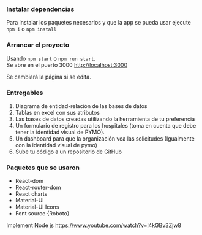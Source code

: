 ### Instalar dependencias

Para instalar los paquetes necesarios y que la app se pueda usar ejecute `npm i` o `npm install`

### Arrancar el proyecto

Usando `npm start` o `npm run start`.<br />
Se abre en el puerto 3000 [http://localhost:3000](http://localhost:3000)

Se cambiará la página si se edita.<br />

### Entregables
1. Diagrama de entidad-relación de las bases de datos
2. Tablas en excel con sus atributos
3. Las bases de datos creadas utilizando la herramienta de tu preferencia
4. Un formulario de registro para los hospitales (toma en cuenta que debe tener la
identidad visual de PYMO).
5. Un dashboard para que la organización vea las solicitudes (Igualmente con la
identidad visual de pymo)
6. Sube tu código a un repositorio de GitHub

###  Paquetes que se usaron
+ React-dom
+ React-router-dom
+ React charts
+ Material-UI
+ Material-UI Icons
+ Font source {Roboto}

Implement Node js
https://www.youtube.com/watch?v=l4kGBv3Zjw8
